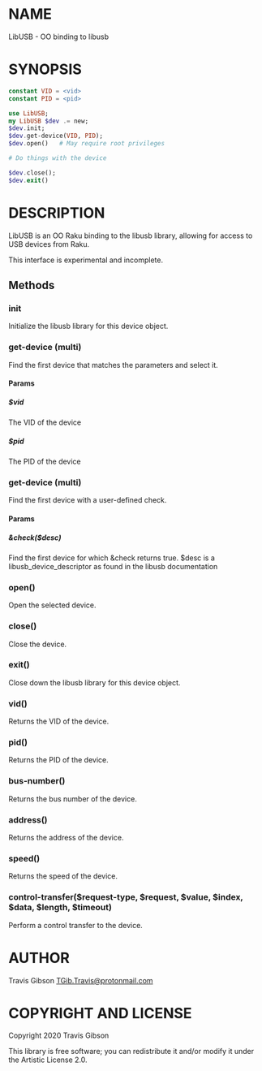 NAME
====

LibUSB - OO binding to libusb

SYNOPSIS
========

```raku
constant VID = <vid>
constant PID = <pid>

use LibUSB;
my LibUSB $dev .= new;
$dev.init;
$dev.get-device(VID, PID);
$dev.open()   # May require root privileges

# Do things with the device

$dev.close();
$dev.exit()
```

DESCRIPTION
===========

LibUSB is an OO Raku binding to the libusb library, allowing for access to USB devices from Raku.

This interface is experimental and incomplete.

Methods
-------

### init

Initialize the libusb library for this device object.

### get-device (multi)

Find the first device that matches the parameters and select it.

#### Params

##### $vid

The VID of the device

##### $pid

The PID of the device

### get-device (multi)

Find the first device with a user-defined check.

#### Params

##### &check($desc)

Find the first device for which &check returns true. $desc is a libusb_device_descriptor as found in the libusb documentation

### open()

Open the selected device.

### close()

Close the device.

### exit()

Close down the libusb library for this device object.

### vid()

Returns the VID of the device.

### pid()

Returns the PID of the device.

### bus-number()

Returns the bus number of the device.

### address()

Returns the address of the device.

### speed()

Returns the speed of the device.

### control-transfer($request-type, $request, $value, $index, $data, $length, $timeout)

Perform a control transfer to the device.

AUTHOR
======

Travis Gibson <TGib.Travis@protonmail.com>

COPYRIGHT AND LICENSE
=====================

Copyright 2020 Travis Gibson

This library is free software; you can redistribute it and/or modify it under the Artistic License 2.0.

